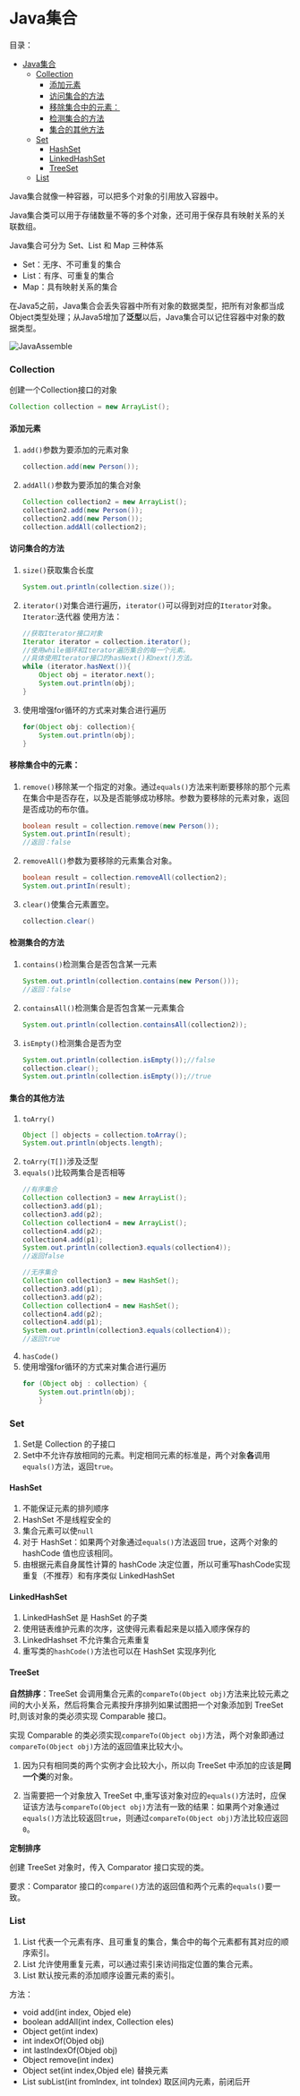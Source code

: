 # Java集合

目录：
- [Java集合](#java集合)
    - [Collection](#collection)
      - [添加元素](#添加元素)
      - [访问集合的方法](#访问集合的方法)
      - [移除集合中的元素：](#移除集合中的元素)
      - [检测集合的方法](#检测集合的方法)
      - [集合的其他方法](#集合的其他方法)
    - [Set](#set)
      - [HashSet](#hashset)
      - [LinkedHashSet](#linkedhashset)
      - [TreeSet](#treeset)
    - [List](#list)

Java集合就像一种容器，可以把多个对象的引用放入容器中。  

Java集合类可以用于存储数量不等的多个对象，还可用于保存具有映射关系的关联数组。

Java集合可分为 Set、List 和 Map 三种体系
- Set：无序、不可重复的集合
- List：有序、可重复的集合
- Map：具有映射关系的集合

在Java5之前，Java集合会丢失容器中所有对象的数据类型，把所有对象都当成Object类型处理；从Java5增加了**泛型**以后，Java集合可以记住容器中对象的数据类型。

![JavaAssemble](./Image/javaAssemble.png)

### Collection

创建一个Collection接口的对象

```java
Collection collection = new ArrayList();
```

#### 添加元素

1. `add()`参数为要添加的元素对象
    ```java
    collection.add(new Person());
    ```
2. `addAll()`参数为要添加的集合对象
    ```java
    Collection collection2 = new ArrayList();
    collection2.add(new Person());
    collection2.add(new Person());
    collection.addAll(collection2);
    ```

#### 访问集合的方法

1. `size()`获取集合长度
    ```java
    System.out.println(collection.size());
    ```
2. `iterator()`对集合进行遍历，`iterator()`可以得到对应的`Iterator`对象。
`Iterator`:迭代器
使用方法：
    ```java
    //获取Iterator接口对象
    Iterator iterator = collection.iterator();
    //使用while循环和Iterator遍历集合的每一个元素。
    //具体使用Iterator接口的hasNext()和next()方法。
    while (iterator.hasNext()){
        Object obj = iterator.next();
        System.out.println(obj);
    }
    ```
1. 使用增强for循环的方式来对集合进行遍历
    ```java
    for(Object obj: collection){
        System.out.println(obj);
    }
    ```
#### 移除集合中的元素：
1. `remove()`移除某一个指定的对象。通过`equals()`方法来判断要移除的那个元素在集合中是否存在，以及是否能够成功移除。参数为要移除的元素对象，返回是否成功的布尔值。  
    ```java
    boolean result = collection.remove(new Person());
    System.out.printIn(result);
    //返回：false
    ```
2. `removeAll()`参数为要移除的元素集合对象。
    ```java
    boolean result = collection.removeAll(collection2);
    System.out.printIn(result);
3. `clear()`使集合元素置空。
   ```java
   collection.clear()
   ```
#### 检测集合的方法
1. `contains()`检测集合是否包含某一元素
   ```java
   System.out.println(collection.contains(new Person()));
   //返回：false
   ```
2. `containsAll()`检测集合是否包含某一元素集合
   ```java
   System.out.println(collection.containsAll(collection2));
   ```
3. `isEmpty()`检测集合是否为空
   ```java
   System.out.println(collection.isEmpty());//false
   collection.clear();
   System.out.println(collection.isEmpty());//true
   ```
#### 集合的其他方法
1. `toArry()`
    ```java
    Object [] objects = collection.toArray();
    System.out.println(objects.length);
    ```
2. `toArry(T[])`涉及泛型
3. `equals()`比较两集合是否相等
   ```java
   //有序集合
   Collection collection3 = new ArrayList();
   collection3.add(p1);
   collection3.add(p2);
   Collection collection4 = new ArrayList();
   collection4.add(p2);
   collection4.add(p1);
   System.out.println(collection3.equals(collection4));
   //返回false

   //无序集合
   Collection collection3 = new HashSet();
   collection3.add(p1);
   collection3.add(p2);
   Collection collection4 = new HashSet();
   collection4.add(p2);
   collection4.add(p1);
   System.out.println(collection3.equals(collection4));
   //返回true
   ```
4. `hasCode()`
5. 使用增强for循环的方式来对集合进行遍历
   ```java
   for (Object obj : collection) {
       System.out.println(obj);
       }
   ```

### Set

1. Set是 Collection 的子接口
2. Set中不允许存放相同的元素。判定相同元素的标准是，两个对象**各**调用`equals()`方法，返回`true`。

#### HashSet

1. 不能保证元素的排列顺序
2. HashSet 不是线程安全的
3. 集合元素可以使`null`
4. 对于 HashSet：如果两个对象通过`equals()`方法返回 true，这两个对象的 hashCode 值也应该相同。
5. 由根据元素自身属性计算的 hashCode 决定位置，所以可重写hashCode实现重复（不推荐）和有序类似 LinkedHashSet

#### LinkedHashSet

1. LinkedHashSet 是 HashSet 的子类
2. 使用链表维护元素的次序，这使得元素看起来是以插入顺序保存的 
3. LinkedHashset 不允许集合元素重复
4. 重写类的`hashCode()`方法也可以在 HashSet 实现序列化

#### TreeSet

**自然排序**：TreeSet 会调用集合元素的`compareTo(Object obj)`方法来比较元素之间的大小关系，然后将集合元素按升序排列如果试图把一个对象添加到 TreeSet 时,则该对象的类必须实现 Comparable 接口。

实现 Comparable 的类必须实现`compareTo(Object obj)`方法，两个对象即通过`compareTo(Object obj)`方法的返回值来比较大小。

1. 因为只有相同类的两个实例才会比较大小，所以向 TreeSet 中添加的应该是**同一个类**的对象。

2. 当需要把一个对象放入 TreeSet 中,重写该对象对应的`equals()`方法时，应保证该方法与`compareTo(Object obj)`方法有一致的结果：如果两个对象通过`equals()`方法比较返回`true`，则通过`compareTo(Object obj)`方法比较应返回`0`。

**定制排序**

创建 TreeSet 对象时，传入 Comparator 接口实现的类。

要求：Comparator 接口的`compare()`方法的返回值和两个元素的`equals()`要一致。

### List
1. List 代表一个元素有序、且可重复的集合，集合中的每个元素都有其对应的顺序索引。
2. List 允许使用重复元素，可以通过索引来访间指定位置的集合元素。
3. List 默认按元素的添加顺序设置元素的索引。

方法：

- void add(int index, Objed ele)
- boolean addAll(int index, Collection eles)
- Object get(int index)
- int indexOf(Objed obj)
- int lastIndexOf(Objed obj)
- Object remove(int index)
- Object set(int index,Objed ele) 替换元素
- List subList(int fromlndex, int tolndex) 取区间内元素，前闭后开







